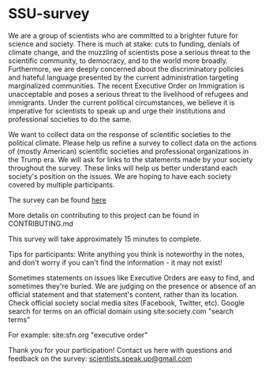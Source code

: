 # SSU-survey
We are a group of scientists who are committed to a brighter future for science and society. There is much at stake: cuts to funding, denials of climate change, and the muzzling of scientists pose a serious threat to the scientific community, to democracy, and to the world more broadly. Furthermore, we are deeply concerned about the discriminatory policies and hateful language presented by the current administration targeting marginalized communities. The recent Executive Order on Immigration is unacceptable and poses a serious threat to the livelihood of refugees and immigrants. Under the current political circumstances, we believe it is imperative for scientists to speak up and urge their institutions and professional societies to do the same. 

We want to collect data on the response of scientific societies to the political climate. Please help us refine a survey to collect data on the actions of (mostly American) scientific societies and professional organizations in the Trump era. We will ask for links to the statements made by your society throughout the survey. These links will help us better understand each society's position on the issues. We are hoping to have each society covered by multiple participants.

The survey can be found [here](https://docs.google.com/forms/d/e/1FAIpQLScHJGxXuQRAzq4CHME07NOJFityl_gkuXpjZz4WGxfrKJ-zOg/viewform)

More details on contributing to this project can be found in CONTRIBUTING.md 

This survey will take approximately 15 minutes to complete. 

Tips for participants: 
Write anything you think is noteworthy in the notes, and don't worry if you can't find the information - it may not exist!

Sometimes statements on issues like Executive Orders are easy to find, and sometimes they're buried. We are judging on the presence or absence of an official statement and that statement's content, rather than its location. Check official society social media sites (Facebook, Twitter, etc). Google search for terms on an official domain using site:society.com "search terms"

For example:
site:sfn.org "executive order" 

Thank you for your participation! Contact us here with questions and feedback on the survey: scientists.speak.up@gmail.com 
